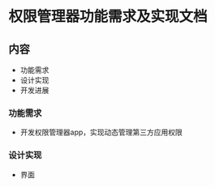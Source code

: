 # 权限管理器功能需求及实现文档

## 内容
  - 功能需求
  - 设计实现
  - 开发进展
  
### 功能需求
  - 开发权限管理器app，实现动态管理第三方应用权限
  
### 设计实现
  - 界面
  
